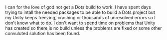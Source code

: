 I can for the love of god not get a Dots build to work. 
I have spent days trying to intall the needed packages to be able to build a Dots project but my Unity keeps freezing, crashing or thousands of unresolved errors so I don't know what to do.
I don't want to spend time on problems that Unity has created so there is no build unless the problems are fixed or some other convuluted solution has been found.
